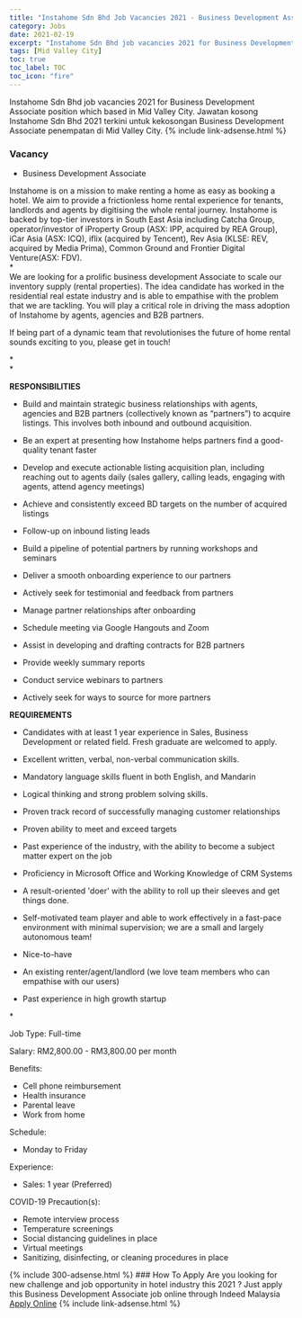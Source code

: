 ```yaml
---
title: "Instahome Sdn Bhd Job Vacancies 2021 - Business Development Associate" 
category: Jobs 
date: 2021-02-19 
excerpt: "Instahome Sdn Bhd job vacancies 2021 for Business Development Associate position which based in Mid Valley City. Jawatan kosong Instahome Sdn Bhd 2021 terkini untuk kekosongan Business Development Associate penempatan di Mid Valley City" 
tags: [Mid Valley City] 
toc: true 
toc_label: TOC 
toc_icon: "fire" 
--- 
```


Instahome Sdn Bhd job vacancies 2021 for Business Development Associate position which based in Mid Valley City. Jawatan kosong Instahome Sdn Bhd 2021 terkini untuk kekosongan Business Development Associate penempatan di Mid Valley City. 
{% include link-adsense.html %} 
### Vacancy 
- Business Development Associate 
<div><p>Instahome is on a mission to make renting a home as easy as booking a hotel. We aim to provide a frictionless home rental experience for tenants, landlords and agents by digitising the whole rental journey. Instahome is backed by top-tier investors in South East Asia including Catcha Group, operator/investor of iProperty Group (ASX: IPP, acquired by REA Group), iCar Asia (ASX: ICQ), iflix (acquired by Tencent), Rev Asia (KLSE: REV, acquired by Media Prima), Common Ground and Frontier Digital Venture(ASX: FDV).<br>*<br>We are looking for a prolific business development Associate to scale our inventory supply (rental properties). The idea candidate has worked in the residential real estate industry and is able to empathise with the problem that we are tackling. You will play a critical role in driving the mass adoption of Instahome by agents, agencies and B2B partners.</p><p>If being part of a dynamic team that revolutionises the future of home rental sounds exciting to you, please get in touch!</p><p>*<br>*</p><p><b>RESPONSIBILITIES</b></p><ul><li>Build and maintain strategic business relationships with agents, agencies and B2B partners (collectively known as &#8220;partners&#8221;) to acquire listings. This involves both inbound and outbound acquisition.</li></ul><ul><li>Be an expert at presenting how Instahome helps partners find a good-quality tenant faster</li></ul><ul><li>Develop and execute actionable listing acquisition plan, including reaching out to agents daily (sales gallery, calling leads, engaging with agents, attend agency meetings)</li></ul><ul><li>Achieve and consistently exceed BD targets on the number of acquired listings</li></ul><ul><li>Follow-up on inbound listing leads</li></ul><ul><li>Build a pipeline of potential partners by running workshops and seminars</li></ul><ul><li>Deliver a smooth onboarding experience to our partners</li></ul><ul><li>Actively seek for testimonial and feedback from partners</li></ul><ul><li>Manage partner relationships after onboarding</li></ul><ul><li>Schedule meeting via Google Hangouts and Zoom</li></ul><ul><li>Assist in developing and drafting contracts for B2B partners</li></ul><ul><li>Provide weekly summary reports</li></ul><ul><li>Conduct service webinars to partners</li></ul><ul><li>Actively seek for ways to source for more partners</li></ul><p><b>REQUIREMENTS</b></p><ul><li>Candidates with at least 1 year experience in Sales, Business Development or related field. Fresh graduate are welcomed to apply.</li></ul><ul><li>Excellent written, verbal, non-verbal communication skills.</li></ul><ul><li>Mandatory language skills fluent in both English, and Mandarin</li></ul><ul><li>Logical thinking and strong problem solving skills.</li></ul><ul><li>Proven track record of successfully managing customer relationships</li></ul><ul><li>Proven ability to meet and exceed targets</li></ul><ul><li>Past experience of the industry, with the ability to become a subject matter expert on the job</li></ul><ul><li>Proficiency in Microsoft Office and Working Knowledge of CRM Systems</li></ul><ul><li>A result-oriented 'doer' with the ability to roll up their sleeves and get things done.</li></ul><ul><li>Self-motivated team player and able to work effectively in a fast-pace environment with minimal supervision; we are a small and largely autonomous team!</li></ul><ul><li>Nice-to-have</li></ul><ul><li>An existing renter/agent/landlord (we love team members who can empathise with our users)</li></ul><ul><li>Past experience in high growth startup</li></ul><p>*</p><p>Job Type: Full-time</p><p>Salary: RM2,800.00 - RM3,800.00 per month</p><p>Benefits:</p><ul><li>Cell phone reimbursement</li><li>Health insurance</li><li>Parental leave</li><li>Work from home</li></ul><p>Schedule:</p><ul><li>Monday to Friday</li></ul><p>Experience:</p><ul><li>Sales: 1 year (Preferred)</li></ul><p>COVID-19 Precaution(s):</p><ul><li>Remote interview process</li><li>Temperature screenings</li><li>Social distancing guidelines in place</li><li>Virtual meetings</li><li>Sanitizing, disinfecting, or cleaning procedures in place</li></ul></div> 
{% include 300-adsense.html %} 
### How To Apply 
Are you looking for new challenge and job opportunity in hotel industry this 2021 ?
Just apply this Business Development Associate job online through Indeed Malaysia 
<a href="https://malaysia.indeed.com/viewjob?jk=8f266912adb51866" class="btn btn--info" target="_blank" rel="nofollow noopenner">Apply Online</a> 
{% include link-adsense.html %} 